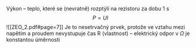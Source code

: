 Výkon – teplo, které se (nevratně) rozptýlí na rezistoru za dobu 1 s
$$P= UI$$
![[ZEO_2.pdf#page=7]]
Je to nesetrvačný prvek, protože ve vztahu mezi napětím a proudem nevystupuje čas R (vlastnost) – elektrický odpor v $\Omega$ je konstantou úměrnosti